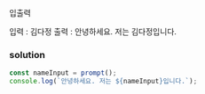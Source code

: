 입출력

입력 : 김다정
출력 : 안녕하세요. 저는 김다정입니다.

### solution
```jsx
const nameInput = prompt();
console.log(`안녕하세요. 저는 ${nameInput}입니다.`);
```